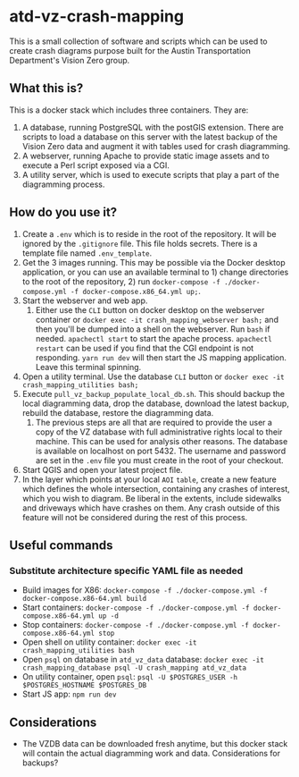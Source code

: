 # atd-vz-crash-mapping

This is a small collection of software and scripts which can be used to create crash diagrams purpose built for the Austin Transportation Department's Vision Zero group.

## What this is?

This is a docker stack which includes three containers. They are:

1) A database, running PostgreSQL with the postGIS extension. There are scripts to load a database on this server with the latest backup of the Vision Zero data and augment it with tables used for crash diagramming.
2) A webserver, running Apache to provide static image assets and to execute a Perl script exposed via a CGI. 
3) A utility server, which is used to execute scripts that play a part of the diagramming process.

## How do you use it?

1) Create a `.env` which is to reside in the root of the repository. It will be ignored by the `.gitignore` file. This file holds secrets. There is a template file named `.env_template`.
1) Get the 3 images running. This may be possible via the Docker desktop application, or you can use an available terminal to 1) change directories to the root of the repository, 2) run `docker-compose -f ./docker-compose.yml -f docker-compose.x86_64.yml up;`.
1) Start the webserver and web app.
    1) Either use the `CLI` button on docker desktop on the webserver container or `docker exec -it crash_mapping_webserver bash;` and then you'll be dumped into a shell on the webserver. Run `bash` if needed. `apachectl start` to start the apache process. `apachectl restart` can be used if you find that the CGI endpoint is not responding. `yarn run dev` will then start the JS mapping application. Leave this terminal spinning.
1) Open a utility terminal. Use the database `CLI` button or `docker exec -it crash_mapping_utilities bash;` 
1) Execute `pull_vz_backup_populate_local_db.sh`. This should backup the local diagramming data, drop the database, download the latest backup, rebuild the database, restore the diagramming data.
    1) The previous steps are all that are required to provide the user a copy of the VZ database with full administrative rights local to their machine. This can be used for analysis other reasons. The database is available on localhost on port 5432. The username and password are set in the `.env` file you must create in the root of your checkout.
1) Start QGIS and open your latest project file.
1) In the layer which points at your local `AOI` `table`, create a new feature which defines the whole intersection, containing any crashes of interest, which you wish to diagram. Be liberal in the extents, include sidewalks and driveways which have crashes on them. Any crash outside of this feature will not be considered during the rest of this process.


## Useful commands
### Substitute architecture specific YAML file as needed
* Build images for X86: `docker-compose -f ./docker-compose.yml -f docker-compose.x86-64.yml build`
* Start containers: `docker-compose -f ./docker-compose.yml -f docker-compose.x86-64.yml up -d`
* Stop containers: `docker-compose -f ./docker-compose.yml -f docker-compose.x86-64.yml stop`
* Open shell on utility container: `docker exec -it crash_mapping_utilities bash`
* Open `psql` on database in `atd_vz_data` database: `docker exec -it crash_mapping_database psql -U crash_mapping atd_vz_data`
* On utility container, open `psql`: `psql -U $POSTGRES_USER -h $POSTGRES_HOSTNAME $POSTGRES_DB`
* Start JS app: `npm run dev`

## Considerations
* The VZDB data can be downloaded fresh anytime, but this docker stack will contain the actual diagramming work and data. Considerations for backups?